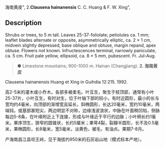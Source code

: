 海南黄皮",
2.**Clausena hainanensis** C. C. Huang & F. W. Xing",

## Description
Shrubs or trees, to 5 m tall. Leaves 25-37-foliolate; petiolules ca. 1 mm; leaflet blades alternate or opposite, asymmetrically elliptic, ca. 2 × 1 cm, midvein slightly depressed, base oblique and obtuse, margin repand, apex obtuse. Flowers not known. Infructescences terminal, narrowly paniculate, ca. 5 cm. Fruit pale yellow, ellipsoid, ca. 8 × 5 mm, pubescent. Fr. Jul-Aug.

> ● Limestone mountains; 900-1000 m. Hainan (Changjiang).
**2. 海南黄皮**

Clausena hainanensis Huang et Xing in Guihdia 12:215. 1992.

高2-5米的灌木或小乔木。各部多被柔毛。叶互生，聚生于枝顶部，通常有小叶25-37片，小叶互生，有时对生，位于叶轴下部的较小，有时近圆形，最小的长与宽均约4毫米，向顶部的渐增宽且延长，斜椭圆形，长达20毫米，宽约10毫米，两端钝，或基部甚短尖，两边明显不对称，边缘浅波浪状，中脉在叶面稍凹陷，侧脉每边5-8条，在叶缘附近上下连接，形成与叶缘近于平行的边脉；小叶柄长约1毫米。果序顶生，狭窄的圆锥状，长约5厘米；果萼4裂，裂瓣半圆形，长不及0.5毫米，果椭圆形，长8毫米，宽5毫米，淡黄色，被毛，有油点。果期7-8月。

产海南昌江县坝王岭，见于海拔约950米的石灰岩山地（模式标本产地）。
